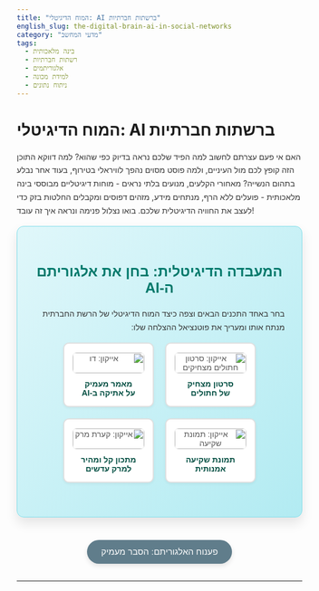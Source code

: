 ```yaml
---
title: "המוח הדיגיטלי: AI ברשתות חברתיות"
english_slug: the-digital-brain-ai-in-social-networks
category: "מדעי המחשב"
tags:
  - בינה מלאכותית
  - רשתות חברתיות
  - אלגוריתמים
  - למידת מכונה
  - ניתוח נתונים
---
```


# המוח הדיגיטלי: AI ברשתות חברתיות

האם אי פעם עצרתם לחשוב למה הפיד שלכם נראה בדיוק כפי שהוא? למה דווקא התוכן הזה קופץ לכם מול העיניים, ולמה פוסט מסוים נהפך לוויראלי בטירוף, בעוד אחר נבלע בתהום הנשייה? מאחורי הקלעים, מנועים בלתי נראים - מוחות דיגיטליים מבוססי בינה מלאכותית - פועלים ללא הרף, מנתחים מידע, מזהים דפוסים ומקבלים החלטות בזק כדי לעצב את החוויה הדיגיטלית שלכם. בואו נצלול פנימה ונראה איך זה עובד!

<div id="social-sim-app">
  <h2>המעבדה הדיגיטלית: בחן את אלגוריתם ה-AI</h2>
  <p>בחר באחד התכנים הבאים וצפה כיצד המוח הדיגיטלי של הרשת החברתית מנתח אותו ומעריך את פוטנציאל ההצלחה שלו:</p>

  <div id="content-selection">
    <button class="content-option" data-content-id="cat-video">
      <img src="https://via.placeholder.com/120x80/a8dadc/1d3557?text=סרטון+חתולים" alt="אייקון: סרטון חתולים מצחיקים">
      <span>סרטון מצחיק<br>של חתולים</span>
    </button>
    <button class="content-option" data-content-id="ai-ethics">
      <img src="https://via.placeholder.com/120x80/457b9d/1d3557?text=דו%22ח+AI" alt="אייקון: דו"ח על אתיקה ב-AI">
      <span>מאמר מעמיק<br>על אתיקה ב-AI</span>
    </button>
    <button class="content-option" data-content-id="sunset-photo">
      <img src="https://via.placeholder.com/120x80/e63946/1d3557?text=שקיעת+ים" alt="אייקון: תמונת שקיעה">
      <span>תמונת שקיעה<br>אמנותית</span>
     </button>
     <button class="content-option" data-content-id="soup-recipe">
      <img src="https://via.placeholder.com/120x80/f1faee/1d3557?text=מרק+עדשים" alt="אייקון: קערת מרק">
      <span>מתכון קל ומהיר<br>למרק עדשים</span>
    </button>
  </div>

  <div id="ai-analysis-section" class="analysis-process" style="display: none;">
    <h3>תהליך ניתוח ה-AI בעיצומן:</h3>
    <div id="analysis-steps">
      <div class="analysis-step">
        <span class="step-icon">🔬</span>
        <p class="step-title">שלב 1: סריקה וניתוח תוכן</p>
        <div id="step-analysis" class="analysis-step-output loading"></div>
      </div>
      <div class="analysis-step">
        <span class="step-icon">📊</span>
        <p class="step-title">שלב 2: הערכת פוטנציאל מעורבות</p>
        <div id="step-prediction" class="analysis-step-output loading"></div>
      </div>
      <div class="analysis-step">
        <span class="step-icon">📈</span>
        <p class="step-title">שלב 3: זיהוי קשר לטרנדים</p>
        <div id="step-trends" class="analysis-step-output loading"></div>
      </div>
    </div>

    <div id="ai-feedback-results" style="opacity: 0;">
      <h3>תוצאות ומשוב מהמוח הדיגיטלי:</h3>
      <div id="engagement-score-container">
          <div id="engagement-score-bar-container">
              <div id="engagement-score-bar"><span id="score-text">0%</span></div>
          </div>
          <p>ציון פוטנציאל מעורבות (מתוך 100): <span id="engagement-score-value">0</span></p>
      </div>
      <p id="feedback-text"></p>
    </div>
     <button id="reset-sim">בחירת תוכן חדש לניתוח</button>
  </div>
</div>

<style>
  #social-sim-app {
    font-family: 'Heebo', sans-serif; /* Changed font to Heebo or similar clean font */
    direction: rtl;
    text-align: right;
    background: linear-gradient(135deg, #e0f7fa 0%, #b2ebf2 100%); /* Subtle gradient background */
    padding: 30px;
    border-radius: 12px; /* More rounded corners */
    margin-bottom: 40px;
    border: 1px solid #80deea; /* Matching border color */
    box-shadow: 0 10px 20px rgba(0, 0, 0, 0.1); /* Softer shadow */
    overflow: hidden; /* Prevent overflow issues */
  }

  h2 {
    color: #00796b; /* Dark teal */
    text-align: center;
    margin-bottom: 20px;
    font-size: 1.8em;
  }

  p {
    color: #333;
    line-height: 1.7;
    margin-bottom: 15px;
  }

  #content-selection {
    display: flex;
    justify-content: center;
    flex-wrap: wrap;
    gap: 20px; /* Increased gap */
    margin-bottom: 30px;
  }

  .content-option {
    display: flex;
    flex-direction: column;
    align-items: center;
    background-color: #fff;
    border: 2px solid #e0e0e0;
    border-radius: 10px; /* More rounded */
    padding: 15px; /* Increased padding */
    cursor: pointer;
    transition: all 0.3s ease-in-out; /* Slower, smoother transition */
    width: 160px; /* Slightly wider buttons */
    text-align: center;
    font-size: 1em; /* Standard font size */
    color: #555;
    box-shadow: 0 2px 5px rgba(0, 0, 0, 0.05);
  }

  .content-option:hover {
    border-color: #00796b; /* Highlight color */
    box-shadow: 0 6px 12px rgba(0, 0, 0, 0.15); /* More prominent shadow on hover */
    transform: translateY(-5px); /* Slight lift effect */
  }

   .content-option.selected {
      border-color: #00796b;
      background-color: #e0f2f7; /* Light blue background for selected */
      box-shadow: 0 6px 12px rgba(0, 0, 0, 0.15);
   }


  .content-option img {
      border-radius: 8px; /* Rounded image corners */
      margin-bottom: 10px; /* More space below image */
      border: 1px solid #eee;
      width: 100%; /* Make image responsive within button */
      height: auto;
  }

   .content-option span {
       max-width: 100%;
       word-wrap: break-word;
       font-weight: bold;
       color: #004d40; /* Darker teal for text */
   }

  #ai-analysis-section {
    margin-top: 20px;
    border-top: 1px solid #b2ebf2; /* Matching border */
    padding-top: 30px; /* Increased padding */
  }

  .analysis-step {
    display: flex;
    align-items: flex-start; /* Align icon and text at top */
    margin-bottom: 20px; /* Space between steps */
    opacity: 0; /* Start hidden for animation */
    transform: translateY(20px); /* Start below final position */
    transition: opacity 0.5s ease-out, transform 0.5s ease-out;
  }

   .analysis-step.visible {
      opacity: 1;
      transform: translateY(0);
   }

  .step-icon {
    font-size: 2em; /* Larger icon */
    margin-left: 15px; /* Space between icon and text */
    color: #00796b; /* Icon color */
  }

  .step-title {
    font-weight: bold;
    margin: 0 0 8px 0; /* Adjust margin */
    color: #004d40; /* Dark teal */
    font-size: 1.1em;
  }

  .analysis-step-output {
    flex-grow: 1; /* Take remaining space */
    min-height: 50px; /* Larger space for content */
    background-color: #f5f5f5; /* Light gray background */
    padding: 15px; /* Increased padding */
    border-radius: 8px;
    border: 1px solid #e0e0e0;
    color: #333;
    font-size: 0.95em;
    line-height: 1.6;
    position: relative; /* Needed for loader */
    overflow: hidden; /* Hide loader overflow */
  }

   .analysis-step-output.loading::after {
        content: '';
        position: absolute;
        bottom: 0;
        right: 0; /* Start from right for RTL */
        width: 100%;
        height: 5px; /* Loader bar height */
        background: linear-gradient(90deg, transparent, #00796b, transparent); /* Loader color */
        animation: loading-bar 1.5s infinite linear;
        transform-origin: right; /* Animate from right */
    }

    @keyframes loading-bar {
        0% { transform: translateX(100%); }
        50% { transform: translateX(0); }
        100% { transform: translateX(-100%); }
    }


  #ai-feedback-results {
    margin-top: 30px;
    padding: 20px;
    background-color: #e0f2f7; /* Light blue background */
    border-radius: 8px;
    border: 1px solid #b2ebf2;
    transition: opacity 1s ease-out; /* Fade in effect */
  }

  #ai-feedback-results h3 {
    color: #004d40; /* Dark teal */
    margin-top: 0;
    margin-bottom: 15px;
    text-align: center;
    font-size: 1.5em;
  }

  #engagement-score-container {
    text-align: center;
    margin-bottom: 20px;
  }

  #engagement-score-bar-container {
    width: 80%; /* Wider container */
    max-width: 400px; /* Max width */
    background-color: #e0e0e0;
    border-radius: 25px; /* Fully rounded */
    overflow: hidden;
    margin: 10px auto; /* Center the bar */
    height: 30px; /* Taller bar */
    box-shadow: inset 0 1px 3px rgba(0,0,0,0.2); /* Inner shadow */
  }

  #engagement-score-bar {
    height: 100%;
    width: 0; /* Initial width */
    background: linear-gradient(90deg, #4caf50, #8bc34a); /* Green gradient */
    text-align: center;
    line-height: 30px; /* Vertically center text */
    color: white;
    font-weight: bold;
    transition: width 1.5s ease-out; /* Smoother animation */
    direction: ltr; /* Ensure bar grows left-to-right visually */
    display: flex; /* Use flex for centering text */
    align-items: center;
    justify-content: center;
    text-shadow: 1px 1px 2px rgba(0,0,0,0.3); /* Text shadow */
  }

   #score-text {
       opacity: 0; /* Hide text initially */
       transition: opacity 0.5s ease 1.5s; /* Fade in after animation */
   }

  #engagement-score-value {
      font-weight: bold;
      color: #00796b; /* Highlight color */
      font-size: 1.2em;
  }

  #feedback-text {
    font-style: italic;
    color: #555;
    margin-top: 15px;
    text-align: center;
    font-size: 1.1em;
  }

   #reset-sim {
       display: block;
       margin: 30px auto 0; /* Centered with more space */
       padding: 12px 25px; /* Larger padding */
       background-color: #00796b; /* Dark teal */
       color: white;
       border: none;
       border-radius: 25px; /* Pill shape */
       cursor: pointer;
       font-size: 1.1em;
       transition: background-color 0.3s ease, transform 0.1s ease;
       box-shadow: 0 4px 8px rgba(0, 0, 0, 0.1);
   }
    #reset-sim:hover {
        background-color: #004d40; /* Darker teal */
        transform: translateY(-2px);
    }
     #reset-sim:active {
         transform: translateY(0);
         box-shadow: 0 2px 4px rgba(0, 0, 0, 0.1);
     }


  #show-explanation {
    display: block;
    margin: 30px auto;
    padding: 12px 25px;
    background-color: #607d8b; /* Blue gray */
    color: white;
    border: none;
    border-radius: 25px; /* Pill shape */
    cursor: pointer;
    font-size: 1.1em;
    transition: background-color 0.3s ease, transform 0.1s ease;
    box-shadow: 0 4px 8px rgba(0, 0, 0, 0.1);
  }

  #show-explanation:hover {
    background-color: #455a64; /* Darker blue gray */
    transform: translateY(-2px);
  }
   #show-explanation:active {
       transform: translateY(0);
       box-shadow: 0 2px 4px rgba(0, 0, 0, 0.1);
   }


  #explanation-section {
    margin-top: 40px;
    padding: 30px;
    background-color: #f1faee; /* Light pale green */
    border-radius: 12px;
    border: 1px solid #a8dadc; /* Matching border */
    box-shadow: 0 5px 15px rgba(0, 0, 0, 0.1);
    opacity: 0; /* Initially hidden for animation */
    transform: translateY(20px);
    transition: opacity 0.5s ease-out, transform 0.5s ease-out;
    display: none; /* Initially hidden */
  }

  #explanation-section.visible {
     display: block; /* Show before animating */
     opacity: 1;
     transform: translateY(0);
  }

  #explanation-section h2 {
     color: #1d3557; /* Dark blue */
     margin-top: 0;
     margin-bottom: 20px;
     text-align: right;
  }

  #explanation-section h3 {
    color: #457b9d; /* Steel blue */
    margin-top: 25px;
    margin-bottom: 10px;
    font-size: 1.3em;
  }

  #explanation-section p {
    line-height: 1.7;
    margin-bottom: 15px;
    color: #333;
  }

  #explanation-section ul {
      margin-bottom: 15px;
      padding-right: 20px; /* Adjust padding for RTL list */
  }

  #explanation-section li {
      margin-bottom: 8px;
      line-height: 1.6;
      color: #333;
  }
   /* Bar color variations */
   #engagement-score-bar.high {
       background: linear-gradient(90deg, #28a745, #218838);
   }
   #engagement-score-bar.medium-high {
       background: linear-gradient(90deg, #ffc107, #e0a800);
   }
   #engagement-score-bar.medium {
       background: linear-gradient(90deg, #fd7e14, #e06200);
   }
    #engagement-score-bar.low {
       background: linear-gradient(90deg, #dc3545, #c82333);
   }


</style>

<button id="show-explanation">פענוח האלגוריתם: הסבר מעמיק</button>

<div id="explanation-section">
  <h2>האלגוריתם במבט מקרוב: מאחורי הקלעים של הפיד</h2>

  <h3>מהו תפקיד ה-AI ברשתות חברתיות?</h3>
  <p>תחשבו על הרשת החברתית כעל עיר ענקית, והתוכן כעל כל הדברים שקורים בה. תפקיד ה-AI הוא כמו "מדריך טיולים" אישי שלכם, שמחליט מה להראות לכם כדי שתיהנו הכי הרבה (ותישארו בעיר). הוא אחראי לדירוג התכנים בפיד, המלצה על חברים, קבוצות, או אפילו מוצרים שתאהבו. אבל לא רק - הוא גם שוטר ופקח תנועה, מזהה תוכן פוגעני, ספאם או חשבונות מזויפים כדי לשמור על הסדר.</p>

  <h3>כיצד ה-AI מבין על מה התוכן בכלל?</h3>
  <p>כדי שה-AI יוכל להחליט מה להראות לכם, הוא חייב קודם "להבין" את התוכן שמישהו פרסם. זה קורה באמצעות טכנולוגיות מתוחכמות:</p>
  <ul>
    <li>**טקסט (פוסטים, תגובות):** ניתוח שפה טבעית (NLP) קורא את המילים, מזהה נושאים, מילות מפתח, ואפילו את "מצב הרוח" של הטקסט (סנטימנט - האם הוא שמח, כועס, רגוע?). הוא יודע לזהות אם מדברים על "בחירות", "חתולים" או "מתכונים".</li>
    <li>**תמונות:** ראייה ממוחשבת (Computer Vision) מאפשרת ל-AI "לראות" מה יש בתמונה. חתולים? אוכל? חוף ים? אנשים? פעילויות? הוא סורק את הפיקסלים ומבין את האובייקטים והסצנה.</li>
    <li>**וידאו:** זה השלב המורכב ביותר! ה-AI משלב ניתוח ויזואלי (תמונה-אחר-תמונה), ניתוח קול (מה נאמר? איזו מוזיקה מתנגנת?) וניתוח תנועה כדי להבין את העלילה או המסר של הסרטון.</li>
  </ul>
  הניתוח הזה מספק ל-AI תובנות עמוקות על "מה באמת קורה" בתוך התוכן.

  <h3>מודלים לחיזוי הצלחה: ממה מורכב "ציון המעורבות"?</h3>
  <p>אחרי שה-AI הבין את התוכן, הוא מנסה לנבא כמה הוא יעניין דווקא *אתכם* (או משתמשים דומים). זהו שלב קריטי בדירוג. המודלים לוקחים בחשבון קוקטייל של גורמים:</p>
  <ul>
    <li>**מאפייני התוכן:** האם זה וידאו קצר וקליט או מאמר ארוך? האם הסנטימנט חיובי ומעורר? אילו נושאים הוא עוסק?</li>
    <li>**היסטוריית האינטראקציות שלכם:** מה אהבתם בעבר? על מה הגבתם? אילו סרטונים ראיתם עד הסוף? עם מי התקשרתם הכי הרבה? ה-AI לומד את טעמכם האישי.</li>
    <li>**מאפייני המפרסם:** האם זה חבר קרוב שלכם? האם זה דף שאתם עוקבים אחריו ומגיבים לו תדיר? האם התוכן של המפרסם הזה זוכה בדרך כלל להצלחה?</li>
    <li>**הצלחת תוכן דומה:** אם מיליון אנשים כמוכם אהבו סרטוני חתולים דומים, יש סיכוי גבוה שגם אתם תאהבו.</li>
    <li>**ביצועים ראשוניים (זמן אמת):** האם הפוסט כבר צובר לייקים ותגובות מהירות מרגע פרסומו? האם אנשים משתפים אותו?</li>
  </ul>
  שילוב כל הגורמים הללו יוצר את "ציון פוטנציאל המעורבות" - הערכה של כמה "שווה" להראות לכם את התוכן הזה.

  <h3>זיהוי טרנדים: תופעות ויראליות ו"באזז" דיגיטלי</h3>
  <p>מעבר לניתוח תוכן ספציפי, ה-AI סורק כל הזמן את "דופק הרשת". הוא מזהה נושאים, מילות מפתח או האשטאגים שמתחילים להופיע בתדירות גבוהה באופן חריג, או כאלו שצוברים מעורבות מהירה מאוד. אלו הם ה"טרנדים". זיהוי טרנדים מאפשר לרשת להבליט תכנים רלוונטיים לנושאים אקטואליים או פופולריים, ולמעשה לעזור להם להתפשט עוד יותר מהר ולהפוך לויראליים. זה גם מבטיח שתמיד תראו בפיד שלכם דברים "חמים" שעליהם כולם מדברים.</p>

  <h3>הלולאה הדיגיטלית: אתם מאמנים את המוח</h3>
  <p>האלגוריתמים הם לא סטטיים. הם מערכות לומדות. כל אינטראקציה שלכם - לייק, שיתוף, תגובה, קליק, צפייה ארוכה בסרטון, או אפילו התעלמות מפוסט מסוים - היא פיסת מידע יקרת ערך עבור ה-AI. המידע הזה נאסף, מנותח, ומשמש כדי לשפר את המודלים לחיזוי. אם לדוגמה תתחילו לגלול מהר כשמופיעים סרטוני חתולים ותצפו עד הסוף בסרטוני בישול, ה-AI יבין את השינוי בהעדפותיכם וישנה בהתאם את סדר התכנים שיוצגו לכם בעתיד. כך, למעשה, ההתנהגות שלכם ברשתות מאמנת את המוח הדיגיטלי לשרת אתכם (ולהציג לכם מודעות) בצורה מדויקת ויעילה יותר - ולרשת להחזיק אתכם כמה שיותר זמן בתוכה.</p>

  <h3>ההשפעה מעבר לפיד: האלגוריתמים מעצבים את המציאות</h3>
  <p>השפעת האלגוריתמים חורגת הרבה מעבר לחוויה האישית שלכם. בכך שהם מחליטים איזה מידע יגיע אליכם ומאיזה תתעלמו, הם משפיעים על האופן שבו אתם תופסים את העולם, על הנושאים שנראים לכם חשובים, ואף על הדעות שאליהן אתם נחשפים. זה יכול להוביל לתופעת "בועות פילטר" או "חדרי הדהוד", בהם אנו נחשפים בעיקר למידע ודעות שתואמים את אלו שכבר יש לנו. הבנת פעולתם חיונית כדי להיות גולשים וצרכני מידע ביקורתיים ומודעים יותר בעולם הדיגיטלי.</p>
</div>

<script>
  document.addEventListener('DOMContentLoaded', () => {
    const contentOptionsData = [
      { id: 'cat-video', title: 'סרטון מצחיק של חתולים', type: 'video', keywords: ['חתולים', 'מצחיק', 'וידאו', 'בידור', 'קליל'], sentiment: 'חיובי מאד', potential: 95, isTrendyTopic: true, analysisDetail: 'ה-AI זיהה סרטון קצר וקליל עם נושא פופולרי (חתולים!) וסנטימנט חיובי ומבדר. פוטנציאל ויראליות גבוה.' },
      { id: 'ai-ethics', title: 'מאמר מעמיק על אתיקה ב-AI', type: 'text', keywords: ['AI', 'אתיקה', 'טכנולוגיה', 'חברה', 'דו"ח', 'עתיד'], sentiment: 'ניטרלי/פורמלי', potential: 40, isTrendyTopic: false, analysisDetail: 'ה-AI זיהה מאמר ארוך עם נושא רציני וסנטימנט ניטרלי/פורמלי. פונה לקהל נישתי יותר, פחות פוטנציאל למעורבות רחבה.' },
      { id: 'sunset-photo', title: 'תמונת שקיעה אמנותית', type: 'image', keywords: ['שקיעה', 'טבע', 'יפה', 'צילום', 'אומנות'], sentiment: 'חיובי', potential: 75, isTrendyTopic: true, analysisDetail: 'ה-AI זיהה תמונת נוף אסתטית עם סנטימנט חיובי. נושאים ויזואליים כמו נופים וצילום נוטים לקבל מעורבות טובה, במיוחד אם יפים במיוחד.' },
      { id: 'soup-recipe', title: 'מתכון קל ומהיר למרק עדשים', type: 'text', keywords: ['מתכון', 'אוכל', 'מרק', 'קל', 'בישול', 'ביתי'], sentiment: 'חיובי', potential: 60, isTrendyTopic: false, analysisDetail: 'ה-AI זיהה תוכן פרקטי ושימושי (מתכון) עם סנטימנט חיובי. פוטנציאל טוב לקהל רחב שמתעניין בבישול, אך לרוב לא ויראלי כמו תוכן בידורי.' }
    ];

    const contentSelectionDiv = document.getElementById('content-selection');
    const aiAnalysisSection = document.getElementById('ai-analysis-section');
    const stepAnalysisDiv = document.getElementById('step-analysis');
    const stepPredictionDiv = document.getElementById('step-prediction');
    const stepTrendsDiv = document.getElementById('step-trends');
    const engagementScoreBar = document.getElementById('engagement-score-bar');
    const engagementScoreValue = document.getElementById('engagement-score-value');
    const feedbackText = document.getElementById('feedback-text');
    const showExplanationButton = document.getElementById('show-explanation');
    const explanationSection = document.getElementById('explanation-section');
    const resetButton = document.getElementById('reset-sim');
    const aiFeedbackResults = document.getElementById('ai-feedback-results');
    const scoreTextSpan = document.getElementById('score-text');


    // Add event listeners to content options
    contentSelectionDiv.querySelectorAll('.content-option').forEach(button => {
      button.addEventListener('click', () => {
        // Remove 'selected' class from all buttons
        contentSelectionDiv.querySelectorAll('.content-option').forEach(btn => btn.classList.remove('selected'));

        // Add 'selected' class to the clicked button
        button.classList.add('selected');

        const contentId = button.dataset.contentId;
        const selectedContent = contentOptionsData.find(content => content.id === contentId);
        if (selectedContent) {
          simulateAIAnalysis(selectedContent);
        }
      });
    });

    // Simulate AI analysis process with animations
    function simulateAIAnalysis(content) {
      // Hide selection, show analysis section immediately
      contentSelectionDiv.style.display = 'none';
      aiAnalysisSection.style.display = 'block';
      aiAnalysisSection.classList.add('visible'); // Add class for fade/slide in

      // Reset previous results and animations
      stepAnalysisDiv.innerHTML = '';
      stepPredictionDiv.innerHTML = '';
      stepTrendsDiv.innerHTML = '';
      stepAnalysisDiv.classList.add('loading');
      stepPredictionDiv.classList.add('loading');
      stepTrendsDiv.classList.add('loading');

      document.querySelectorAll('.analysis-step').forEach(step => {
          step.classList.remove('visible'); // Hide steps for re-animation
      });

      engagementScoreBar.style.width = '0';
      engagementScoreValue.textContent = '0';
      scoreTextSpan.textContent = '0%';
      scoreTextSpan.style.opacity = '0'; // Hide score text initially
      feedbackText.textContent = '';
      aiFeedbackResults.style.opacity = '0'; // Hide results section

      // Clear previous bar color classes
      engagementScoreBar.classList.remove('high', 'medium-high', 'medium', 'low');


      // Step 1: Analyze Content
      setTimeout(() => {
        stepAnalysisDiv.innerHTML = `
          זיהוי מילות מפתח: <strong>${content.keywords.join(', ')}</strong><br>
          סנטימנט: <strong>${content.sentiment}</strong><br>
          סוג תוכן: <strong>${content.type}</strong><br>
          ${content.analysisDetail}
        `;
        stepAnalysisDiv.classList.remove('loading');
        document.querySelector('.analysis-step:nth-child(1)').classList.add('visible');
      }, 800); // Simulate delay for step 1

      // Step 2: Predict Engagement
      setTimeout(() => {
        const score = content.potential;
        stepPredictionDiv.innerHTML = `
          חישוב מבוסס היסטוריית משתמשים ותכונות תוכן: <strong>${score}/100</strong>
        `;
         stepPredictionDiv.classList.remove('loading');
         document.querySelector('.analysis-step:nth-child(2)').classList.add('visible');

        // Animate the score bar and value
        const scoreAnimationDuration = 1500; // ms
        let currentScore = 0;
        const scoreInterval = setInterval(() => {
            currentScore += Math.ceil(score / (scoreAnimationDuration / 50)); // Increment based on duration
            if (currentScore >= score) {
                currentScore = score;
                clearInterval(scoreInterval);
                 scoreTextSpan.style.opacity = '1'; // Show text after animation
            }
            engagementScoreValue.textContent = currentScore;
            engagementScoreBar.style.width = currentScore + '%';
             scoreTextSpan.textContent = currentScore + '%';
        }, 50);

        // Set bar color based on score
        if (score >= 80) {
           engagementScoreBar.classList.add('high');
        } else if (score >= 60) {
           engagementScoreBar.classList.add('medium-high');
        } else if (score >= 40) {
            engagementScoreBar.classList.add('medium');
        } else {
           engagementScoreBar.classList.add('low');
        }


      }, 2000); // Simulate delay for step 2

      // Step 3: Identify Trends
       setTimeout(() => {
           stepTrendsDiv.innerHTML = `
               בדיקת קשר לנושאים חמים ומתפתחים ברשת...<br>
               <strong>${content.isTrendyTopic ? '🔥 זיהוי טרנד: קשור לנושאים ויראליים כרגע! 🔥' : '❄️ לא קשור לטרנדים רחבים כרגע.'}</strong>
           `;
           stepTrendsDiv.classList.remove('loading');
           document.querySelector('.analysis-step:nth-child(3)').classList.add('visible');
       }, 3200); // Simulate delay for step 3

      // Final Feedback & Show Results Section
      setTimeout(() => {
        let feedback = 'על פי המוח הדיגיטלי: ';
        if (content.potential >= 80) {
          feedback += 'פוטנציאל ויראליות אדיר! התוכן מבדר/פופולרי, סנטימנט חיובי ביותר וקשור לטרנדים חמים. צפה לחשיפה מקסימלית!';
        } else if (content.potential >= 60) {
          feedback += 'פוטנציאל מעורבות גבוה. תוכן מעניין ורלוונטי. עשוי להגיע לקהל רחב וליצור אינטראקציה משמעותית.';
        } else if (content.potential >= 40) {
          feedback += 'פוטנציאל מעורבות בינוני. התוכן אינפורמטיבי או נישתי. יגיע כנראה לקהל יעד ספציפי יותר.';
        } else {
          feedback += 'פוטנציאל מעורבות נמוך יותר עבור חשיפה רחבה. תוכן מעמיק או נישתי מאוד שפחות נוטה להיות ויראלי ברשת הכללית.';
        }
         feedbackText.textContent = feedback;
         aiFeedbackResults.style.opacity = '1'; // Fade in results section
      }, 4500); // Simulate delay for feedback
    }

    // Toggle explanation section
    showExplanationButton.addEventListener('click', () => {
      const isHidden = explanationSection.style.display === 'none' || explanationSection.style.opacity === '0';
      if(isHidden) {
        explanationSection.style.display = 'block'; // Show first
        setTimeout(() => explanationSection.classList.add('visible'), 10); // Then add class for transition
      } else {
         explanationSection.classList.remove('visible'); // Start transition out
         setTimeout(() => explanationSection.style.display = 'none', 500); // Hide after transition
      }
      showExplanationButton.textContent = isHidden ? 'הסתר הסבר מעמיק' : 'פענוח האלגוריתם: הסבר מעמיק';
    });

    // Reset simulation
     resetButton.addEventListener('click', () => {
        aiAnalysisSection.style.display = 'none';
        aiAnalysisSection.classList.remove('visible'); // Remove class
        contentSelectionDiv.style.display = 'flex'; // Show selection again
         contentSelectionDiv.querySelectorAll('.content-option').forEach(btn => btn.classList.remove('selected')); // Deselect buttons
         // Reset analysis output visually (done when simulateAIAnalysis is called again, but good to clear on reset too)
         stepAnalysisDiv.innerHTML = '';
         stepPredictionDiv.innerHTML = '';
         stepTrendsDiv.innerHTML = '';
         engagementScoreBar.style.width = '0';
         engagementScoreValue.textContent = '0';
         scoreTextSpan.textContent = '0%';
         scoreTextSpan.style.opacity = '0';
         feedbackText.textContent = '';
         aiFeedbackResults.style.opacity = '0';
          document.querySelectorAll('.analysis-step').forEach(step => {
             step.classList.remove('visible');
             step.querySelector('.analysis-step-output').classList.remove('loading'); // Ensure loaders are off
         });
          engagementScoreBar.classList.remove('high', 'medium-high', 'medium', 'low'); // Clear bar color

     });

  });
</script>
---
```